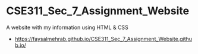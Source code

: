 # CSE311_Sec_7_Assignment_Website
A website with my information using HTML &amp; CSS

* https://faysalmehrab.github.io/CSE311_Sec_7_Assignment_Website.github.io/
